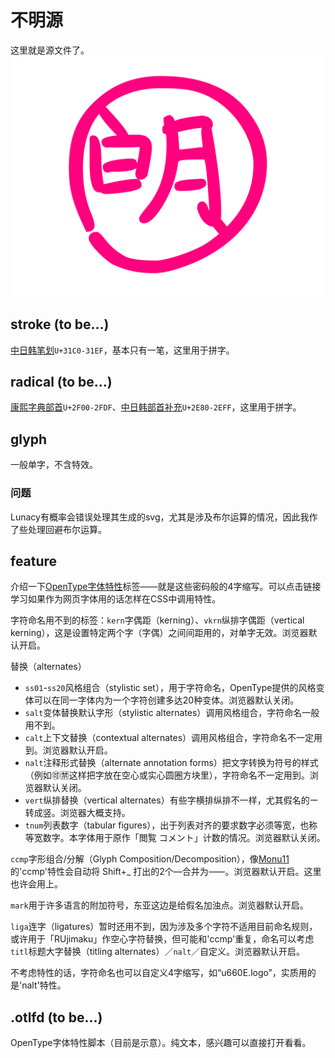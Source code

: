 # 不明源
这里就是源文件了。
![不明](/Project/feature/u660E.logo.svg)

## stroke (to be…)
[中日韩笔划](https://unicode-table.com/cn/blocks/cjk-strokes/)`U+31C0-31EF`，基本只有一笔，这里用于拼字。

## radical (to be…)
[康熙字典部首](https://unicode-table.com/cn/blocks/kangxi-radicals/)`U+2F00-2FDF`、[中日韩部首补充](https://unicode-table.com/cn/blocks/cjk-radicals-supplement/)`U+2E80-2EFF`，这里用于拼字。

## glyph
一般单字，不含特效。
### 问题
Lunacy有概率会错误处理其生成的svg，尤其是涉及布尔运算的情况，因此我作了些处理回避布尔运算。

## feature
介绍一下[OpenType字体特性](https://developer.mozilla.org/zh-CN/docs/Web/CSS/CSS_Fonts/OpenType_fonts_guide)标签——就是这些密码般的4字缩写。可以点击链接学习如果作为网页字体用的话怎样在CSS中调用特性。

字符命名用不到的标签：`kern`字偶距（kerning）、`vkrn`纵排字偶距（vertical kerning），这是设置特定两个字（字偶）之间间距用的，对单字无效。浏览器默认开启。

替换（alternates）
- `ss01`-`ss20`风格组合（stylistic set），用于字符命名，OpenType提供的风格变体可以在同一字体内为一个字符创建多达20种变体。浏览器默认关闭。
- `salt`变体替换默认字形（stylistic alternates）调用风格组合，字符命名一般用不到。
- `calt`上下文替换（contextual alternates）调用风格组合，字符命名不一定用到。浏览器默认开启。
- `nalt`注释形式替换（alternate annotation forms）把文字转换为符号的样式（例如🉑🈲这样把字放在空心或实心圆圈方块里），字符命名不一定用到。浏览器默认关闭。
- `vert`纵排替换（vertical alternates）有些字横排纵排不一样，尤其假名的ー转成竖。浏览器大概支持。
- `tnum`列表数字（tabular figures），出于列表对齐的要求数字必须等宽，也称等宽数字。本字体用于原作「閲覧 コメント」计数的情况。浏览器默认关闭。

`ccmp`字形组合/分解（Glyph Composition/Decomposition），像[Monu11](https://my1l.github.io/wwwoff)的'ccmp'特性会自动将 Shift+_ 打出的2个—合并为⸺。浏览器默认开启。这里也许会用上。

`mark`用于许多语言的附加符号，东亚这边是给假名加浊点。浏览器默认开启。

`liga`连字（ligatures）暂时还用不到，因为涉及多个字符不适用目前命名规则，或许用于「RUjimaku」作空心字符替换，但可能和'ccmp'重复，命名可以考虑`titl`标题大字替换（titling alternates）／`nalt`／自定义。浏览器默认开启。

不考虑特性的话，字符命名也可以自定义4字缩写，如“u660E.logo”，实质用的是'nalt'特性。

## .otlfd (to be…)
OpenType字体特性脚本（目前是示意）。纯文本，感兴趣可以直接打开看看。